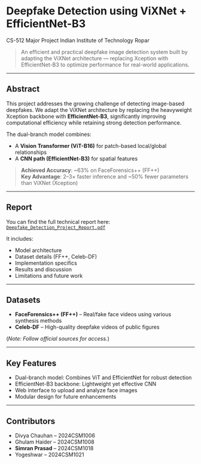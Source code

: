 # Deepfake Detection using ViXNet + EfficientNet-B3

CS-512 Major Project
Indian Institute of Technology Ropar

> An efficient and practical deepfake image detection system built by adapting the ViXNet architecture — replacing Xception with EfficientNet-B3 to optimize performance for real-world applications.

---

## Abstract

This project addresses the growing challenge of detecting image-based deepfakes. We adapt the ViXNet architecture by replacing the heavyweight Xception backbone with **EfficientNet-B3**, significantly improving computational efficiency while retaining strong detection performance.

The dual-branch model combines:
- A **Vision Transformer (ViT-B16)** for patch-based local/global relationships
- A **CNN path (EfficientNet-B3)** for spatial features

> **Achieved Accuracy**: ~63% on FaceForensics++ (FF++)  
> **Key Advantage**: 2–3× faster inference and ~50% fewer parameters than ViXNet (Xception)

---

## Report

You can find the full technical report here:  
[`Deepfake_Detection_Project_Report.pdf`]([./report/Deepfake_Detection_Project_Report.pdf](https://github.com/simrandysanic/Deepfake-Detector-ViXNet-EfficientNet/blob/main/Report.pdf))

It includes:
- Model architecture
- Dataset details (FF++, Celeb-DF)
- Implementation specifics
- Results and discussion
- Limitations and future work

---

## Datasets

- **FaceForensics++ (FF++)** – Real/fake face videos using various synthesis methods  
- **Celeb-DF** – High-quality deepfake videos of public figures

(*Note: Follow official sources for access.*)

---

## Key Features

- Dual-branch model: Combines ViT and EfficientNet for robust detection
- EfficientNet-B3 backbone: Lightweight yet effective CNN
- Web interface to upload and analyze face images 
- Modular design for future enhancements
  
---

## Contributors

- Divya Chauhan – 2024CSM1006  
- Ghulam Haider – 2024CSM1008  
- **Simran Prasad** – 2024CSM1018  
- Yogeshwar – 2024CSM1021  

